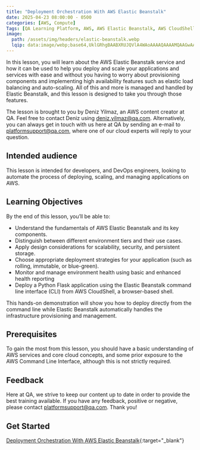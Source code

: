 ```yaml
---
title: "Deployment Orchestration With AWS Elastic Beanstalk"
date: 2025-04-23 08:00:00 - 0500
categories: [AWS, Compute]
Tags: [QA Learning Platform, AWS, AWS Elastic Beanstalk, AWS CloudShell, Python]
image: 
  path: /assets/img/headers/elastic-beanstalk.webp
  lqip: data:image/webp;base64,UklGRhgBAABXRUJQVlA4WAoAAAAQAAAAMQAAGwAAQUxQSBwAAAABH9D/iAgoaSMJ2g+vfw0ndPHBiP5PAOY8FG4uVlA4INYAAACQBQCdASoyABwAPsVSoUunpKMht/VYAPAYiWYAtkQdA7TYzXVIYlcELNrJibxeaC/vkAehpAD++l+jgT/doat9XQ55gN9QXL8NdQ8wgCP9XPbqGPb+nP4v9XjyISXFry0m3oB4/0oF/4bHHSnHdWboUq7B2EcAudx8qUuAMypa6lPynQ9LYu7C9nLiAiEJpIji1pR7mKAu5rR4mdqUlpjfzVZoH9F3A50xiw1b/z+Xikngf8Y9CGBpDBeYjJz76iADZ3BD++dPDCyWEmrIytDzHkRuAAAA
---
```


In this lesson, you will learn about the AWS Elastic Beanstalk service and how it can be used to help you deploy and scale your applications and services with ease and without you having to worry about provisioning components and implementing high availability features such as elastic load balancing and auto-scaling. All of this and more is managed and handled by Elastic Beanstalk, and this lesson is designed to take you through those features. 

The lesson is brought to you by Deniz Yilmaz, an AWS content creator at QA. Feel free to contact Deniz using deniz.yilmaz@qa.com. Alternatively, you can always get in touch with us here at QA by sending an e-mail to platformsupport@qa.com, where one of our cloud experts will reply to your question.  

## Intended audience  
This lesson is intended for developers, and DevOps engineers, looking to automate the process of deploying, scaling, and managing applications on AWS. 

## Learning Objectives  
By the end of this lesson, you’ll be able to:  
- Understand the fundamentals of AWS Elastic Beanstalk and its key components. 
- Distinguish between different environment tiers and their use cases. 
- Apply design considerations for scalability, security, and persistent storage. 
- Choose appropriate deployment strategies for your application (such as rolling, immutable, or blue-green). 
- Monitor and manage environment health using basic and enhanced health reporting 
- Deploy a Python Flask application using the Elastic Beanstalk command line interface (CLI) from AWS CloudShell, a browser-based shell. 

This hands-on demonstration will show you how to deploy directly from the command line while Elastic Beanstalk automatically handles the infrastructure provisioning and management. 

## Prerequisites  
To gain the most from this lesson, you should have a basic understanding of AWS services and core cloud concepts, and some prior exposure to the AWS Command Line Interface, although this is not strictly required. 

## Feedback
Here at QA, we strive to keep our content up to date in order to provide the best training available. If you have any feedback, positive or negative, please contact platformsupport@qa.com. Thank you! 

## Get Started
[Deployment Orchestration With AWS Elastic Beanstalk](https://platform.qa.com/course/deployment-orchestration-with-aws-elastic-beanstalk/introduction-and-learning-objectives-1744313591886/){:target="_blank"}